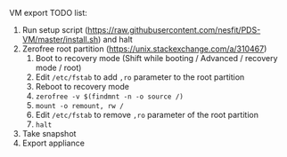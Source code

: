 VM export TODO list:
	
1. Run setup script (<https://raw.githubusercontent.com/nesfit/PDS-VM/master/install.sh>) and halt
2. Zerofree root partition (<https://unix.stackexchange.com/a/310467>)
	1. Boot to recovery mode (Shift while booting / Advanced / recovery mode / root)
	2. Edit `/etc/fstab` to add `,ro` parameter to the root partition
	3. Reboot to recovery mode
	4. `zerofree -v $(findmnt -n -o source /)`
	5. `mount -o remount, rw /`
	6. Edit `/etc/fstab` to remove `,ro` parameter of the root partition
	7. `halt`
3. Take snapshot 
4. Export appliance  
